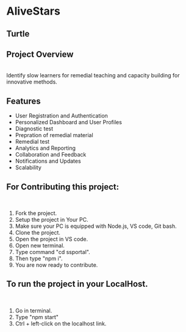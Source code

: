 # AliveStars
## Turtle
## Project Overview
</br>
Identify slow learners for remedial teaching and capacity building for innovative methods.
</br>

## Features

- User Registration and Authentication
- Personalized Dashboard and User Profiles
- Diagnostic test
- Prepration of remedial material
- Remedial test
- Analytics and Reporting
- Collaboration and Feedback
- Notifications and Updates
- Scalability

<h2>For Contributing this project:</h2>
</br>

1. Fork the project.
2. Setup the project in Your PC.
3. Make sure your PC is equipped with Node.js, VS code, Git bash.
4. Clone the project.
5. Open the project in VS code.
6. Open new terminal.
7. Type command "cd ssportal".
8. Then type "npm i".
9. You are now ready to contribute.

<h2>To run the project in your LocalHost.</h2>
</br>

1. Go in terminal.
2. Type "npm start"
3. Ctrl + left-click on the localhost link.
